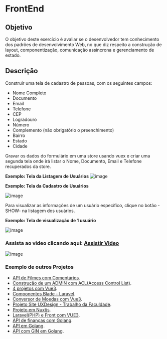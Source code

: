 # FrontEnd

## Objetivo

O objetivo deste exercício é avaliar se o desenvolvedor tem conhecimento dos padrões de desenvolvimento Web, no que diz
respeito a construção de layout, componentização, comunicação assíncrona e gerenciamento de estado.

## Descrição

Construir uma tela de cadastro de pessoas, com os seguintes campos:

- Nome Completo
- Documento
- Email
- Telefone
- CEP
- Logradouro
- Número
- Complemento (não obrigatório o preenchimento)
- Bairro
- Estado
- Cidade

Gravar os dados do formulário em uma store usando vuex e criar uma segunda tela onde irá listar o Nome, Documento,
Email e Telefone recuperados da store.

**Exemplo: Tela da Listagem de Usuários**
![image](https://github.com/EuclidesKinto/api-financas/assets/57235071/aadaf030-45c5-488c-bab8-ccaac67f2d65)


**Exemplo: Tela da Cadastro de Usuários**

![image](https://github.com/EuclidesKinto/api-financas/assets/57235071/71187f6d-78ce-4091-bfbb-c66d6cd66378)

Para visualizar as informações de um usuário específico,  clique no botão -SHOW- na listagem dos usuários.

**Exemplo: Tela de visualização de 1 usuário**

![image](https://github.com/EuclidesKinto/api-financas/assets/57235071/cfe19d96-859f-4bc5-bfdd-9e0b469565d6)


### Assista ao video clicando aqui: [Assistir Video](https://www.youtube.com/watch?v=_6Swpo7kPwU )
![image](https://github.com/EuclidesKinto/api-financas/assets/57235071/10a368e2-ee80-4215-bec0-c34d7cf7ace9)

### Exemplo de outros Projetos
- [API de Filmes com Comentários](https://github.com/EuclidesKinto/movie_api).
- [Construção de um ADMIN com ACL(Access Control List)](https://github.com/EuclidesKinto/filament-acl).
- [4 projetos com Vue3](https://github.com/EuclidesKinto/vue-projects).
- [Componentes Blade - Laravel](https://github.com/EuclidesKinto/components).
- [Conversor de Moedas com Vue3](https://github.com/EuclidesKinto/conversor-moedas).
- [Projeto Site UXDesign - Trabalho da Faculdade](https://github.com/EuclidesKinto/trabalho-ux-html).
- [Projeto em Nuxtjs](https://github.com/EuclidesKinto/lu_estilo_front).
- [Laravel(PHP) e Front com VUE3](https://github.com/EuclidesKinto/teste_back_front).
- [API de finanças com Golang](https://github.com/EuclidesKinto/api-financas).
- [API em Golang](https://github.com/EuclidesKinto/backend_api).
- [API com GIN em Golang](https://github.com/EuclidesKinto/golang-gin-01).
